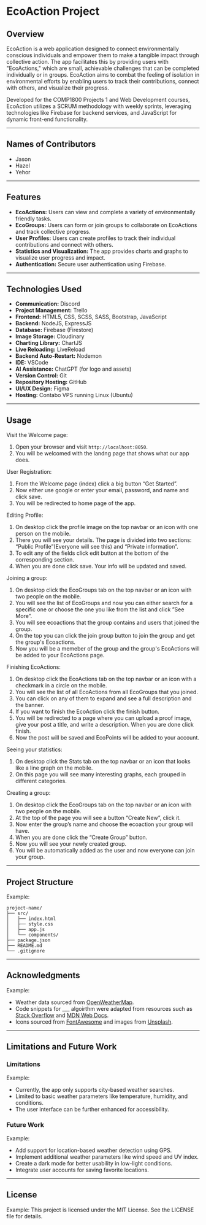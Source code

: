 # EcoAction Project

## Overview

EcoAction is a web application designed to connect environmentally conscious individuals and empower them to make a tangible impact through collective action. The app facilitates this by providing users with "EcoActions," which are small, achievable challenges that can be completed individually or in groups. EcoAction aims to combat the feeling of isolation in environmental efforts by enabling users to track their contributions, connect with others, and visualize their progress.

Developed for the COMP1800 Projects 1 and Web Development courses, EcoAction utilizes a SCRUM methodology with weekly sprints, leveraging technologies like Firebase for backend services, and JavaScript for dynamic front-end functionality.

---

## Names of Contributors

- Jason
- Hazel
- Yehor

---

## Features

-   **EcoActions:** Users can view and complete a variety of environmentally friendly tasks.
-   **EcoGroups:** Users can form or join groups to collaborate on EcoActions and track collective progress.
-   **User Profiles:** Users can create profiles to track their individual contributions and connect with others.
-   **Statistics and Visualization:** The app provides charts and graphs to visualize user progress and impact.
-   **Authentication:** Secure user authentication using Firebase.

---

## Technologies Used

-   **Communication:** Discord
-   **Project Management:** Trello
-   **Frontend:** HTML5, CSS, SCSS, SASS, Bootstrap, JavaScript
-   **Backend:** NodeJS, ExpressJS
-   **Database:** Firebase (Firestore)
-   **Image Storage:** Cloudinary
-   **Charting Library:** ChartJS
-   **Live Reloading:** LiveReload
-   **Backend Auto-Restart:** Nodemon
-   **IDE:** VSCode
-   **AI Assistance:** ChatGPT (for logo and assets)
-   **Version Control:** Git
-   **Repository Hosting:** GitHub
-   **UI/UX Design:** Figma
-   **Hosting:** Contabo VPS running Linux (Ubuntu)

---

## Usage

Visit the Welcome page:
1. Open your browser and visit `http://localhost:8050`.
2. You will be welcomed with the landng page that shows what our app does.

User Registration:
1. From the Welcome page (index) click a big button “Get Started”.
2. Now either use google or enter your email, password, and name and click save. 
3. You will be redirected to home page of the app.

Editing Profile:
1. On desktop click the profile image on the top navbar or an icon with one person on the mobile.
2. There you will see your details. The page is divided into two sections: “Public Profile”(Everyone will see this) and “Private information”.
3. To edit any of the fields click edit button at the bottom of the corresponding section.
4. When you are done click save. Your info will be updated and saved.

Joining a group:
1. On desktop click the EcoGroups tab on the top navbar or an icon with two people on the mobile.
2. You will see the list of EcoGroups and now you can either search for a specific one or choose the one you like from the list and click ”See More”.
3. You will see ecoactions that the group contains and users that joined the group.
4. On the top you can click the join group button to join the group and get the group's Ecoactions.
5. Now you will be a memeber of the group and the group's EcoActions will be added to your EcoActions page. 

Finishing EcoActions:
1. On desktop click the EcoActions tab on the top navbar or an icon with a checkmark in a circle on the mobile.
2. You will see the list of all EcoActions from all EcoGroups that you joined. 
3. You can click on any of them to expand and see a full description and the banner.
4. If you want to finish the EcoAction click the finish button.
5. You will be redirected to a page where you can upload a proof image, give your post a title, and write a description. When you are done click finish.
6. Now the post will be saved and EcoPoints will be added to your account.

Seeing your statistics:
1. On desktop click the Stats tab on the top navbar or an icon that looks like a line graph on the mobile.
2. On this page you will see many interesting graphs, each grouped in different categories.

Creating a group:
1. On desktop click the EcoGroups tab on the top navbar or an icon with two people on the mobile.
2. At the top of the page you will see a button “Create New”, click it.
3. Now enter the group’s name and choose the ecoaction your group will have.
4. When you are done click the “Create Group” button.
5. Now you will see your newly created group.
6. You will be automatically added as the user and now everyone can join your group.

---

## Project Structure

Example:

```
project-name/
├── src/
│   ├── index.html
│   ├── style.css
│   ├── app.js
│   └── components/
├── package.json
├── README.md
└── .gitignore
```

---

## Acknowledgments

Example:

- Weather data sourced from [OpenWeatherMap](https://openweathermap.org/).
- Code snippets for \_\_\_ algoirthm were adapted from resources such as [Stack Overflow](https://stackoverflow.com/) and [MDN Web Docs](https://developer.mozilla.org/).
- Icons sourced from [FontAwesome](https://fontawesome.com/) and images from [Unsplash](https://unsplash.com/).

---

## Limitations and Future Work

### Limitations

Example:

- Currently, the app only supports city-based weather searches.
- Limited to basic weather parameters like temperature, humidity, and conditions.
- The user interface can be further enhanced for accessibility.

### Future Work

Example:

- Add support for location-based weather detection using GPS.
- Implement additional weather parameters like wind speed and UV index.
- Create a dark mode for better usability in low-light conditions.
- Integrate user accounts for saving favorite locations.

---

## License

Example:
This project is licensed under the MIT License. See the LICENSE file for details.
